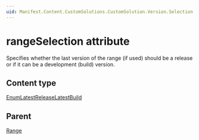 ```yaml
---
uid: Manifest.Content.CustomSolutions.CustomSolution.Version.Selection.Range-rangeSelection
---
```


# rangeSelection attribute

Specifies whether the last version of the range (if used) should be a release or if it can be a development (build) version.

## Content type

[EnumLatestReleaseLatestBuild](xref:Manifest-EnumLatestReleaseLatestBuild)

## Parent

[Range](xref:Manifest.Content.CustomSolutions.CustomSolution.Version.Selection.Range)
